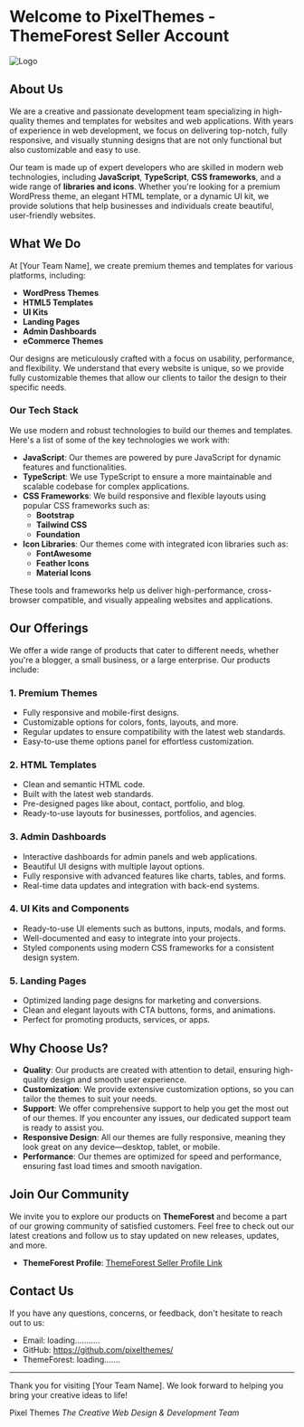 # Welcome to PixelThemes - ThemeForest Seller Account

![Logo](path-to-your-logo.png)

## About Us

We are a creative and passionate development team specializing in high-quality themes and templates for websites and web applications. With years of experience in web development, we focus on delivering top-notch, fully responsive, and visually stunning designs that are not only functional but also customizable and easy to use.

Our team is made up of expert developers who are skilled in modern web technologies, including **JavaScript**, **TypeScript**, **CSS frameworks**, and a wide range of **libraries and icons**. Whether you're looking for a premium WordPress theme, an elegant HTML template, or a dynamic UI kit, we provide solutions that help businesses and individuals create beautiful, user-friendly websites.

## What We Do

At [Your Team Name], we create premium themes and templates for various platforms, including:

- **WordPress Themes**  
- **HTML5 Templates**  
- **UI Kits**  
- **Landing Pages**  
- **Admin Dashboards**  
- **eCommerce Themes**  

Our designs are meticulously crafted with a focus on usability, performance, and flexibility. We understand that every website is unique, so we provide fully customizable themes that allow our clients to tailor the design to their specific needs.

### Our Tech Stack

We use modern and robust technologies to build our themes and templates. Here's a list of some of the key technologies we work with:

- **JavaScript**: Our themes are powered by pure JavaScript for dynamic features and functionalities.
- **TypeScript**: We use TypeScript to ensure a more maintainable and scalable codebase for complex applications.
- **CSS Frameworks**: We build responsive and flexible layouts using popular CSS frameworks such as:
  - **Bootstrap**
  - **Tailwind CSS**
  - **Foundation**
- **Icon Libraries**: Our themes come with integrated icon libraries such as:
  - **FontAwesome**
  - **Feather Icons**
  - **Material Icons**
  
These tools and frameworks help us deliver high-performance, cross-browser compatible, and visually appealing websites and applications.

## Our Offerings

We offer a wide range of products that cater to different needs, whether you're a blogger, a small business, or a large enterprise. Our products include:

### 1. **Premium Themes**
- Fully responsive and mobile-first designs.
- Customizable options for colors, fonts, layouts, and more.
- Regular updates to ensure compatibility with the latest web standards.
- Easy-to-use theme options panel for effortless customization.

### 2. **HTML Templates**
- Clean and semantic HTML code.
- Built with the latest web standards.
- Pre-designed pages like about, contact, portfolio, and blog.
- Ready-to-use layouts for businesses, portfolios, and agencies.

### 3. **Admin Dashboards**
- Interactive dashboards for admin panels and web applications.
- Beautiful UI designs with multiple layout options.
- Fully responsive with advanced features like charts, tables, and forms.
- Real-time data updates and integration with back-end systems.

### 4. **UI Kits and Components**
- Ready-to-use UI elements such as buttons, inputs, modals, and forms.
- Well-documented and easy to integrate into your projects.
- Styled components using modern CSS frameworks for a consistent design system.

### 5. **Landing Pages**
- Optimized landing page designs for marketing and conversions.
- Clean and elegant layouts with CTA buttons, forms, and animations.
- Perfect for promoting products, services, or apps.

## Why Choose Us?

- **Quality**: Our products are created with attention to detail, ensuring high-quality design and smooth user experience.
- **Customization**: We provide extensive customization options, so you can tailor the themes to suit your needs.
- **Support**: We offer comprehensive support to help you get the most out of our themes. If you encounter any issues, our dedicated support team is ready to assist you.
- **Responsive Design**: All our themes are fully responsive, meaning they look great on any device—desktop, tablet, or mobile.
- **Performance**: Our themes are optimized for speed and performance, ensuring fast load times and smooth navigation.

## Join Our Community

We invite you to explore our products on **ThemeForest** and become a part of our growing community of satisfied customers. Feel free to check out our latest creations and follow us to stay updated on new releases, updates, and more.

- **ThemeForest Profile**: [ThemeForest Seller Profile Link](link-to-your-themeforest-profile)

## Contact Us

If you have any questions, concerns, or feedback, don't hesitate to reach out to us:

- Email: loading...........
- GitHub: https://github.com/pixelthemes/
- ThemeForest: loading.......

---

Thank you for visiting [Your Team Name]. We look forward to helping you bring your creative ideas to life!

Pixel Themes
*The Creative Web Design & Development Team*  

